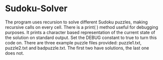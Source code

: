 # Sudoku-Solver
The program uses recursion to solve different Sudoku puzzles, making recursive calls on every cell. There is a print( ) method useful for debugging purposes. It prints a character based representation of the current state of the solution on standard output. Set the DEBUG constant to true to turn this code on. There are three example puzzle files provided: puzzle1.txt, puzzle2.txt and badpuzzle.txt. The first two have solutions, the last one does not. 
